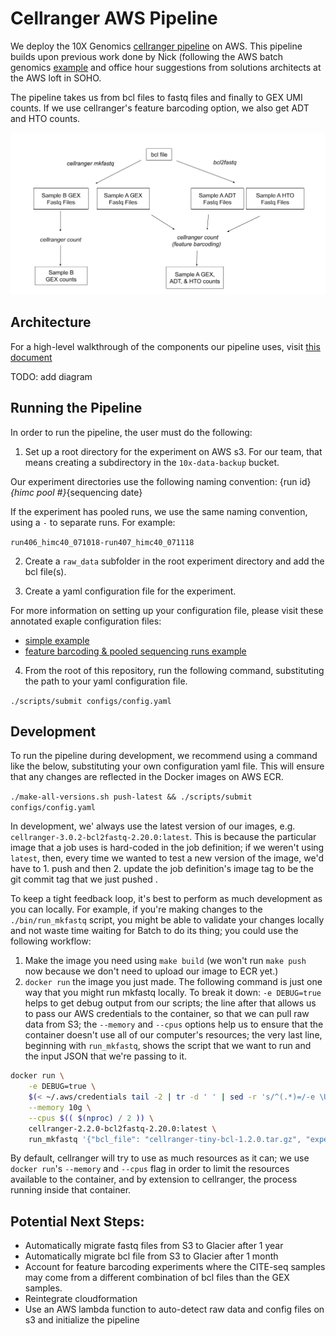 # Cellranger AWS Pipeline

We deploy the 10X Genomics [cellranger
pipeline](https://support.10xgenomics.com/single-cell-gene-expression/software/pipelines/latest/what-is-cell-ranger)
on AWS. This pipeline builds upon previous work done by Nick
(following the AWS batch genomics
[example](https://aws.amazon.com/blogs/compute/building-high-throughput-genomics-batch-workflows-on-aws-introduction-part-1-of-4/)
and office hour suggestions from solutions architects at the AWS loft
in SOHO.

The pipeline takes us from bcl files to fastq files and finally to GEX
UMI counts. If we use cellranger's feature barcoding option, we also get ADT and 
HTO counts.

![cellranger_pipeline_diagram_img][cellranger_pipeline_diagram]

## Architecture
For a high-level walkthrough of the components our pipeline uses, visit
[this document](./docs/Architecture.md)

TODO: add diagram

## Running the Pipeline
In order to run the pipeline, the user must do the following:

1. Set up a root directory for the experiment on AWS s3. For our team, that means
creating a subdirectory in the `10x-data-backup` bucket.

Our experiment directories use the following naming convention:
{run id}_{himc pool #}_{sequencing date}

If the experiment has pooled runs, we use the same naming convention, using a `-`
to separate runs. For example:

`run406_himc40_071018-run407_himc40_071118`

2. Create a `raw_data` subfolder in the root experiment directory and add the bcl 
file(s).

3. Create a yaml configuration file for the experiment.

For more information on setting up your configuration file, please visit these
annotated exaple configuration files:
 - [simple example](./docs/example-config-simple.yaml)
 - [feature barcoding & pooled sequencing runs example](./docs/example-config-pooled-feature-barcoding.yaml)

4. From the root of this repository, run the following command, substituting the
path to your yaml configuration file.

`./scripts/submit configs/config.yaml`

## Development

To run the pipeline during development, we recommend using a command like the below, 
substituting your own configuration yaml file. This will ensure that any changes 
are reflected in the Docker images on AWS ECR.

`./make-all-versions.sh push-latest && ./scripts/submit configs/config.yaml`

In development, we' always use the latest version of our images, e.g. `cellranger-3.0.2-bcl2fastq-2.20.0:latest`. This is because the particular image that a job uses is hard-coded in the job definition; if we weren't using `latest`, then, every time we wanted to test a new version of the image, we'd have to 1. push and then 2. update the job definition's image tag to be the git commit tag that we just pushed .

To keep a tight feedback loop, it's best to perform as much development as you
can locally. For example, if you're making changes to the `./bin/run_mkfastq` script, you might be able to validate your changes locally and not waste time waiting for Batch to do its thing; you could use the following workflow:

1. Make the image you need using `make build` (we won't run `make push` now because we don't need to upload our image to ECR yet.)
2. `docker run` the image you just made. The following command is just one way that you might run mkfastq locally. To break it down: `-e DEBUG=true` helps to get debug output from our scripts; the line after that allows us to pass our AWS credentials to the container, so that we can pull raw data from S3; the `--memory` and `--cpus` options help us to ensure that the container doesn't use all of our computer's resources; the very last line, beginning with `run_mkfastq`, shows the script that we want to run and the input JSON that we're passing to it. 
```sh
docker run \
    -e DEBUG=true \
    $(< ~/.aws/credentials tail -2 | tr -d ' ' | sed -r 's/^(.*)=/-e \U\1=\E/' | tr '\n' ' ') \
    --memory 10g \
    --cpus $(( $(nproc) / 2 )) \
    cellranger-2.2.0-bcl2fastq-2.20.0:latest \
    run_mkfastq '{"bcl_file": "cellranger-tiny-bcl-1.2.0.tar.gz", "experiment_name": "runtinybcl_himc0_111618", "run_id": "tinybcl", "samples": [{"name": "test_sample", "index_location": "SI-P03-C9"}]}'
```

By default, cellranger will try to use as much resources as it can; we
use `docker run`'s `--memory` and `--cpus` flag in order to limit the
resources available to the container, and by extension to cellranger,
the process running inside that container.

## Potential Next Steps:
- Automatically migrate fastq files from S3 to Glacier after 1 year
- Automatically migrate bcl file from S3 to Glacier after 1 month
- Account for feature barcoding experiments where the CITE-seq samples may come
from a different combination of bcl files than the GEX samples.
- Reintegrate cloudformation
- Use an AWS lambda function to auto-detect raw data and config files on s3 and
initialize the pipeline

[cellranger_pipeline_diagram]: docs/cellranger_pipeline_diagram.png
